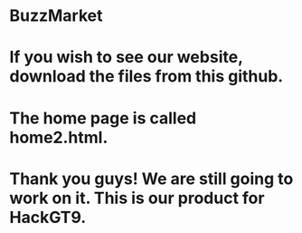 # BuzzMarket
# If you wish to see our website, download the files from this github.
# The home page is called home2.html.
# Thank you guys! We are still going to work on it. This is our product for HackGT9.
